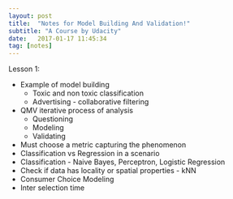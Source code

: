 ```yaml
---
layout: post
title:  "Notes for Model Building And Validation!"
subtitle: "A Course by Udacity"
date:   2017-01-17 11:45:34
tag: [notes]
---
```


Lesson 1:

- Example of model building
	- Toxic and non toxic classification 
	- Advertising - collaborative filtering 
- QMV iterative process of analysis 
	- Questioning 
	- Modeling 
	- Validating
- Must choose a metric capturing the phenomenon 
- Classification vs Regression in a scenario 
- Classification - Naive Bayes, Perceptron, Logistic Regression 
- Check if data has locality or spatial properties - kNN
- Consumer Choice Modeling
- Inter selection time 
